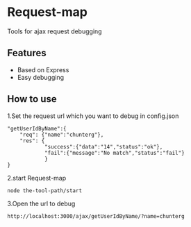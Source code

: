 Request-map
===========

Tools for ajax request debugging

## Features

  * Based on Express
  * Easy debugging

## How to use
1.Set the request url which you want to debug in config.json

    "getUserIdByName":{
		"req": {"name":"chunterg"},
		"res": {
				"success":{"data":"14","status":"ok"},
				"fail":{"message":"No match","status":"fail"}
				}
	}

2.start Request-map

	node the-tool-path/start

3.Open the url to debug

	http://localhost:3000/ajax/getUserIdByName/?name=chunterg
